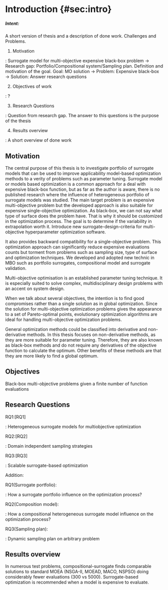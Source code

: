 Introduction {#sec:intro}
============

##### Intent:

A short version of thesis and a description of done work. Challenges and
Problems.

1. Motivation

:   Surrogate model for multi-objective expensive black-box problem
    $\rightarrow$ Research gap: Portfolio/Compositional system/Sampling
    plan. Definition and motivation of the goal. Goal: MO solution
    $\rightarrow$ Problem: Expensive black-box $\rightarrow$ Solution:
    Answer research questions

2. Objectives of work

:   ?

3. Research Questions

:   Question from research gap. The answer to this questions is the
    purpose of the thesis

4. Results overview

:   A short overview of done work

Motivation
----------

The central purpose of this thesis is to investigate portfolio of
surrogate models that can be used to improve applicability model-based
optimization methods to a verity of problems such as parameter tuning.
Surrogate model or models based optimization is a common approach for a
deal with expensive black-box function, but as far as the author is
aware, there is no published research where the influence of
heterogeneous portfolio of surrogate models was studied. The main target
problem is an expensive multi-objective problem but the developed
approach is also suitable for expensive single-objective optimization.
As black-box, we can not say what type of surface does the problem have.
That is why it should be customized in the optimization process. The
goal is to determine if the variability in extrapolation worth it.
Introduce new surrogate-design-criteria for multi-objective
hyperparameter optimization software.

It also provides backward compatibility for a single-objective problem.
This optimization approach can significantly reduce expensive
evaluations counts but torment from problems such as sampling size, type
of surface and optimization techniques. We developed and adopted new
technic in MBO such as portfolio surrogates, compositional model and
surrogate validation.

Multi-objective optimisation is an established parameter tuning
technique. It is especially suited to solve complex, multidisciplinary
design problems with an accent on system design.

When we talk about several objectives, the intention is to find good
compromises rather than a single solution as in global optimization.
Since the solution for multi-objective optimization problems gives the
appearance to a set of Pareto-optimal points, evolutionary optimization
algorithms are ideal for handling multi-objective optimization problems.

General optimization methods could be classified into derivative and
non-derivative methods. In this thesis focuses on non-derivative
methods, as they are more suitable for parameter tuning. Therefore, they
are also known as black-box methods and do not require any derivatives
of the objective function to calculate the optimum. Other benefits of
these methods are that they are more likely to find a global optimum.

Objectives
----------

Black-box multi-objective problems given a finite number of function
evaluations

Research Questions
------------------

RQ1:\[RQ1\]

:   Heterogeneous surrogate models for multiobjective optimization

RQ2:\[RQ2\]

:   Domain independent sampling strategies

RQ3:\[RQ3\]

:   Scalable surrogate-based optimization

Addition:

RQ1(Surrogate portfolio):

:   How a surrogate portfolio influence on the optimization process?

RQ2(Composition model):

:   How a compositional heterogeneous surrogate model influence on the
    optimization process?

RQ3(Sampling plan):

:   Dynamic sampling plan on arbitrary problem

Results overview
----------------

In numerous test problems, compositional-surrogate finds comparable
solutions to standard MOEA (NSGA-II, MOEAD, MACO, NSPSO) doing
considerably fewer evaluations (300 vs 5000). Surrogate-based
optimization is recommended when a model is expensive to evaluate.
